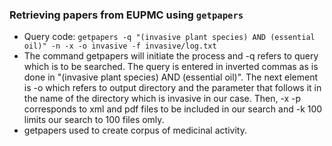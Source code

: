 ### Retrieving papers from EUPMC using ` getpapers `
- Query code: ` getpapers -q "(invasive plant species) AND (essential oil)" -n -x -o invasive -f invasive/log.txt `
- The command getpapers will initiate the process and -q refers to query which is to be searched. The query is entered in inverted commas as is done in "(invasive plant species) AND (essential oil)". The next element is -o which refers to output directory and the parameter that follows it in the name of the directory which is invasive in our case. Then, -x -p corresponds to xml and pdf files to be included in our search and -k 100 limits our search to 100 files omly.
- getpapers used to create corpus of medicinal activity.
